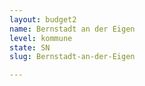```yaml
---
layout: budget2
name: Bernstadt an der Eigen
level: kommune
state: SN
slug: Bernstadt-an-der-Eigen

---
```



